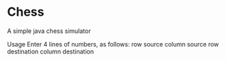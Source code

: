 # Chess
A simple java chess simulator

Usage
Enter 4 lines of numbers, as follows:
row source
column source
row destination
column destination
